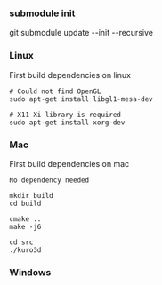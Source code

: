 ### submodule init
git submodule update --init --recursive


### Linux

First build dependencies on linux
```
# Could not find OpenGL
sudo apt-get install libgl1-mesa-dev

# X11 Xi library is required
sudo apt-get install xorg-dev
```


### Mac
First build dependencies on mac
```
No dependency needed
```


```
mkdir build
cd build

cmake ..
make -j6

cd src
./kuro3d
```


### Windows